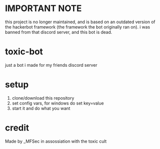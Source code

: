 # IMPORTANT NOTE
this project is no longer maintained, and is based on an outdated version of the hackerbot framework (the framework the bot originally ran on). i was banned from that discord server, and this bot is dead.

# toxic-bot
just a bot i made for my friends discord server

# setup
1) clone/download this repository
2) set config vars, for windows do set key=value
3) start it and do what you want

# credit
Made by _MFSec in assossiation with the toxic cult
